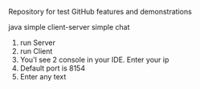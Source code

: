 Repository for test GitHub features and demonstrations


java
simple client-server
simple chat

1. run Server
2. run Client
3. You'l see 2 console in your IDE. Enter your ip
4. Default port is 8154
5. Enter any text


